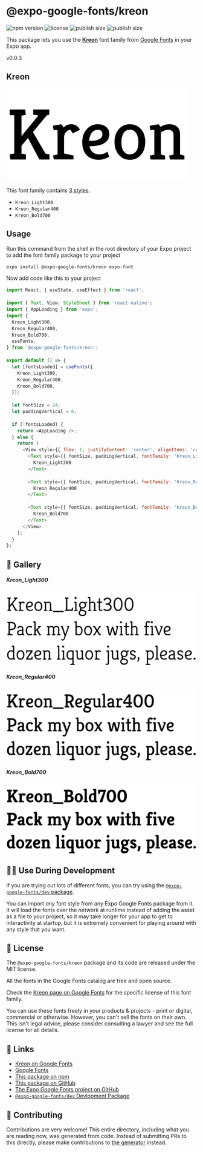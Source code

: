 # @expo-google-fonts/kreon

![npm version](https://flat.badgen.net/npm/v/@expo-google-fonts/kreon)
![license](https://flat.badgen.net/github/license/expo/google-fonts)
![publish size](https://flat.badgen.net/packagephobia/install/@expo-google-fonts/kreon)
![publish size](https://flat.badgen.net/packagephobia/publish/@expo-google-fonts/kreon)

This package lets you use the [**Kreon**](https://fonts.google.com/specimen/Kreon) font family from [Google Fonts](https://fonts.google.com/) in your Expo app.

v0.0.3

## Kreon

![Kreon](./font-family.png)

This font family contains [3 styles](#-gallery).

- `Kreon_Light300`
- `Kreon_Regular400`
- `Kreon_Bold700`

## Usage

Run this command from the shell in the root directory of your Expo project to add the font family package to your project
```sh
expo install @expo-google-fonts/kreon expo-font
```

Now add code like this to your project
```js
import React, { useState, useEffect } from 'react';

import { Text, View, StyleSheet } from 'react-native';
import { AppLoading } from 'expo';
import {
  Kreon_Light300,
  Kreon_Regular400,
  Kreon_Bold700,
  useFonts,
} from '@expo-google-fonts/kreon';

export default () => {
  let [fontsLoaded] = useFonts({
    Kreon_Light300,
    Kreon_Regular400,
    Kreon_Bold700,
  });

  let fontSize = 24;
  let paddingVertical = 6;

  if (!fontsLoaded) {
    return <AppLoading />;
  } else {
    return (
      <View style={{ flex: 1, justifyContent: 'center', alignItems: 'center' }}>
        <Text style={{ fontSize, paddingVertical, fontFamily: 'Kreon_Light300' }}>
          Kreon_Light300
        </Text>

        <Text style={{ fontSize, paddingVertical, fontFamily: 'Kreon_Regular400' }}>
          Kreon_Regular400
        </Text>

        <Text style={{ fontSize, paddingVertical, fontFamily: 'Kreon_Bold700' }}>
          Kreon_Bold700
        </Text>
      </View>
    );
  }
};

```

## 🔡 Gallery

##### Kreon_Light300
![Kreon_Light300](./988fb49f563aec3452b26437e4cef99cd52bf368c5fb6c30e7b9e1419e4a3723.ttf.png)

##### Kreon_Regular400
![Kreon_Regular400](./95de76c3d8f95714fbfda4a89b6cf0b74a4285d9d0f81908cbd91c7146109d83.ttf.png)

##### Kreon_Bold700
![Kreon_Bold700](./9d9092c90a6173026afefda0a94456688b33166363b733d8d42200e68837b012.ttf.png)


## 👩‍💻 Use During Development

If you are trying out lots of different fonts, you can try using the [`@expo-google-fonts/dev` package](https://github.com/expo/google-fonts/tree/master/font-packages/dev#readme).

You can import *any* font style from any Expo Google Fonts package from it. It will load the fonts
over the network at runtime instead of adding the asset as a file to your project, so it may take longer
for your app to get to interactivity at startup, but it is extremely convenient
for playing around with any style that you want.

## 📖 License

The `@expo-google-fonts/kreon` package and its code are released under the MIT license.

All the fonts in the Google Fonts catalog are free and open source.

Check the [Kreon page on Google Fonts](https://fonts.google.com/specimen/Kreon) for the specific license of this font family.

You can use these fonts freely in your products & projects - print or digital, commercial or otherwise. However, you can't sell the fonts on their own. This isn't legal advice, please consider consulting a lawyer and see the full license for all details.

## 🔗 Links

- [Kreon on Google Fonts](https://fonts.google.com/specimen/Kreon)
- [Google Fonts](https://fonts.google.com/)
- [This package on npm](https://www.npmjs.com/package/@expo-google-fonts/kreon)
- [This package on GitHub](https://github.com/expo/google-fonts/tree/master/font-packages/kreon)
- [The Expo Google Fonts project on GitHub](https://github.com/expo/google-fonts)
- [`@expo-google-fonts/dev` Devlopment Package](https://github.com/expo/google-fonts/tree/master/font-packages/dev)


## 🤝 Contributing

Contributions are very welcome! This entire directory, including what you are reading now, was generated from code. Instead of submitting PRs to this directly, please make contributions to [the generator](https://github.com/expo/google-fonts/tree/master/packages/generator) instead.
